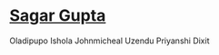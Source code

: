 # [Sagar Gupta](https://github.com/sagargupta16)
Oladipupo Ishola
Johnmicheal Uzendu
Priyanshi Dixit
